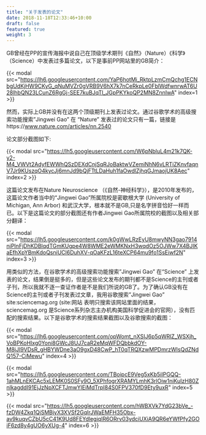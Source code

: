 ```yaml
---
title: "关于发表的论文"
date: 2018-11-18T12:33:46+10:00
draft: false
featured: true
weight: 3
---
```


GB曾经在PP的宣传海报中说自己在顶级学术期刊《自然》（Nature）《科学》（Science）中发表过多篇论文，以下是事前PP网站里的GB简介：

{{< modal src="https://lh6.googleusercontent.com/YaP6hotMi_RktpLzmCmQchg1ECNbgUdKjHW9CKyG_qNuMVZr0gVRB9V6hX7k7nCeRkpLe0FblWdfwnrwAT6U28lhbQN23LCunZ6RgGj-SEE7kuBJqTl_JGpPKYkoQP2MN8ZnnIwA" index=1 >}}

然而，实际上GB并没有在这两个顶级期刊上发表过论文。通过谷歌学术的高级搜索功能搜索”Jingwei Gao” 在 “Nature” 发表过的论文只有一篇，链接是https://www.nature.com/articles/nn.2540

论文部分截图如下:

{{< modal src="https://lh5.googleusercontent.com/W6pNbluL4m21k7QK-y2-M4_VWVt2AdyfEWWhQSzDEXdCnjSqRJoBaktwVZemiNhN6vLRTiZKnvfaqnV7Jr9KUszqO4kycJj6mnJd9bQjFTtLDaHuh1faOwdlZjhqGJmaojUK8Aec" index=2 >}}

这篇论文发布在Nature Neuroscience （《自然-神经科学》），是2010年发布的，这篇论文作者当中的“Jingwei Gao”所属院校是密歇根大学 (University of Michigan, Ann Arbor) 和武汉大学，根本就不是GB,只是名字拼音恰好一样而已。以下是这篇论文的部分截图还有作者Jingwei Gao所属院校的截图以及相关部分翻译：

{{< modal src="https://lh5.googleusercontent.com/k0gWwLRzEyU8mwyNN3gao7914njPInFjDhKDBlqdTGmKUgpe4W8WME2eWMKNxH3wqdOz5OJWw7X4BJIKaEfhXpYBmKdoQsniUCl6DuhXV-qOaKFzL16teXCP64mu9fo1SsEiwf2N" index=3 >}}

用类似的方法，在谷歌学术的高级搜索功能搜索”Jingwei Gao” 在“Science” 上发表的论文，结果倒是挺多的，但是这些论文发布的期刊都不是Science的主刊或者子刊，所以我就不逐一查证作者是不是我们所说的GB了。为了确认GB没有在Science的主刊或者子刊发表过文章，我用谷歌搜索”Jingwei Gao” site:sciencemag.org (site:网站 表明只搜索该网站里面的结果，sciencemag.org 是Science系列杂志主办机构美国科学促进会的官网），没有匹配的搜索结果。以下是谷歌学术的搜索结果截图以及谷歌搜索的截图：

{{< modal src="https://lh6.googleusercontent.com/opWomt_nXSIJ6p5qWRlZ_WSXjh_VoBPKoHIxg0Yoni8GWcJ8UJ7caR2eMqWFDQbbkdOY-M8jJI9VDsR_gHBYWDne3aO9gxD48CwP_hT0qTRQXzwMPDmrzWIsQdZNdQ157-CiMewu" index=4 >}}

{{< modal src="https://lh5.googleusercontent.com/TBoipcE9Veg5xKb5iIPGQQ-1ahMLnEKCAc5xLEMK0S0SFy9O_5XPhfogrXRAMYLmhK3rlOiw1niKuIzH80ZnlkagddI91EjJzNpXCFTJmwYlEiMdTrpI84S0FPV370fD9Ety9uxR" index=5 >}}

{{< modal src="https://lh5.googleusercontent.com/hWBXVk7YdG23bVe_-fzDW4Zkq1QjSMBjyX3XVSf2GqIrJWaEMFH35Obx-av9kuqvCZbU5cC41K9Ud8FEYdlegjqIR6ORrv03ydciUXiA9QR6eYWfPfy2GOiF6zd8y4gUO6yXUg-4" index=6 >}}